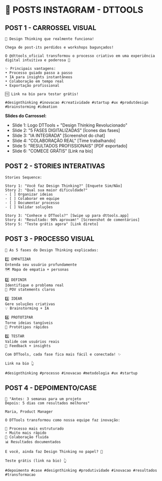 # 📸 **POSTS INSTAGRAM - DTTOOLS**

## **POST 1 - CARROSSEL VISUAL**
```
🎨 Design Thinking que realmente funciona!

Chega de post-its perdidos e workshops bagunçados! 

O @dttools_oficial transformou o processo criativo em uma experiência digital intuitiva e poderosa 🚀

✨ Principais vantagens:
• Processo guiado passo a passo
• IA para insights instantâneos  
• Colaboração em tempo real
• Exportação profissional

🆓 Link na bio para testar grátis!

#designthinking #inovacao #creatividade #startup #ux #produtdesign #brainstorming #ideation
```

**Slides do Carrossel:**
- Slide 1: Logo DTTools + "Design Thinking Revolucionado"
- Slide 2: "5 FASES DIGITALIZADAS" [Ícones das fases]
- Slide 3: "IA INTEGRADA" [Screenshot do chat]
- Slide 4: "COLABORAÇÃO REAL" [Time trabalhando]
- Slide 5: "RESULTADOS PROFISSIONAIS" [PDF exportado]
- Slide 6: "COMECE GRÁTIS" [Link na bio]

## **POST 2 - STORIES INTERATIVAS**
```
Stories Sequence:

Story 1: "Você faz Design Thinking?" [Enquete Sim/Não]
Story 2: "Qual sua maior dificuldade?" 
- [ ] Organizar ideias
- [ ] Colaborar em equipe  
- [ ] Documentar processo
- [ ] Validar soluções

Story 3: "Conhece o DTTools?" [Swipe up para dttools.app]
Story 4: "Resultado: 90% aprovam!" [Screenshot de comentários]
Story 5: "Teste grátis agora" [Link direto]
```

## **POST 3 - PROCESSO VISUAL**
```
🔄 As 5 fases do Design Thinking explicadas:

1️⃣ EMPATIZAR
Entenda seu usuário profundamente
🗺️ Mapa de empatia + personas

2️⃣ DEFINIR  
Identifique o problema real
🎯 POV statements claros

3️⃣ IDEAR
Gere soluções criativas
💡 Brainstorming + IA

4️⃣ PROTOTIPAR
Torne ideias tangíveis
🔧 Protótipos rápidos

5️⃣ TESTAR
Valide com usuários reais
🧪 Feedback + insights

Com DTTools, cada fase fica mais fácil e conectada! ✨

Link na bio 👆

#designthinking #processo #inovacao #metodologia #ux #startup
```

## **POST 4 - DEPOIMENTO/CASE**
```
💬 "Antes: 3 semanas para um projeto
Depois: 5 dias com resultados melhores"

Maria, Product Manager

O DTTools transformou como nossa equipe faz inovação:

🎯 Processo mais estruturado
⚡ Muito mais rápido  
👥 Colaboração fluida
📊 Resultados documentados

E você, ainda faz Design Thinking no papel? 📝

Teste grátis (link na bio) 👆

#depoimento #case #designthinking #produtividade #inovacao #resultados #transformacao
```